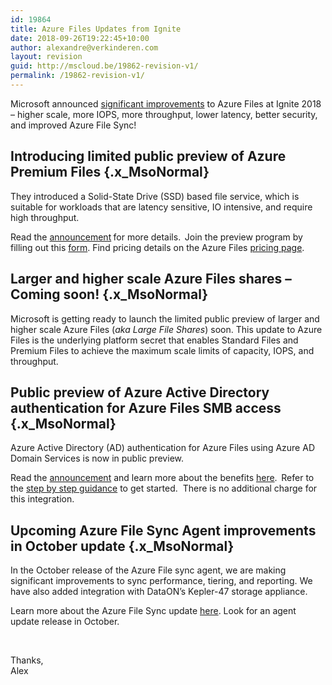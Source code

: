 ```yaml
---
id: 19864
title: Azure Files Updates from Ignite
date: 2018-09-26T19:22:45+10:00
author: alexandre@verkinderen.com
layout: revision
guid: http://mscloud.be/19862-revision-v1/
permalink: /19862-revision-v1/
---
```

<p class="x_MsoNormal">
  Microsoft announced <a href="https://aka.ms/AzureFiles/NewEraBlog" target="_blank" rel="noopener noreferrer" data-auth="NotApplicable">significant improvements</a> to Azure Files at Ignite 2018 – higher scale, more IOPS, more throughput, lower latency, better security, and improved Azure File Sync!
</p>

## **Introducing limited public preview of Azure Premium Files** {.x_MsoNormal}

<p class="x_MsoNormal">
  They introduced a Solid-State Drive (SSD) based file service, which is suitable for workloads that are latency sensitive, IO intensive, and require high throughput.
</p>

<p class="x_MsoNormal">
  Read the <a href="https://aka.ms/pfs/preview" target="_blank" rel="noopener noreferrer" data-auth="NotApplicable">announcement</a><b> </b>for more details.<b>  </b>Join the preview program by filling out this <a href="https://aka.ms/PremiumFilesPreview" target="_blank" rel="noopener noreferrer" data-auth="NotApplicable">form</a>. Find pricing details on the Azure Files <a href="https://azure.microsoft.com/en-us/pricing/details/storage/files/" target="_blank" rel="noopener noreferrer" data-auth="NotApplicable">pricing page</a>.
</p>

## **Larger and higher scale Azure Files shares – Coming soon!** {.x_MsoNormal}

<p class="x_MsoNormal">
  Microsoft is getting ready to launch the limited public preview of larger and higher scale Azure Files (<i>aka Large File Shares</i>) soon. This update to Azure Files is the underlying platform secret that enables Standard Files and Premium Files to achieve the maximum scale limits of capacity, IOPS, and throughput.
</p>

## **Public preview of Azure Active Directory authentication for Azure Files SMB access** {.x_MsoNormal}

<p class="x_MsoNormal">
  Azure Active Directory (AD) authentication for Azure Files using Azure AD Domain Services is now in public preview.
</p>

<p class="x_MsoNormal">
  Read the <a href="https://aka.ms/azure-file-aad-integration-preview-blog" target="_blank" rel="noopener noreferrer" data-auth="NotApplicable">announcement</a> and learn more about the benefits <a href="https://docs.microsoft.com/en-us/azure/storage/files/storage-files-active-directory-overview" target="_blank" rel="noopener noreferrer" data-auth="NotApplicable">here</a>.<b>  </b>Refer to the <a href="https://docs.microsoft.com/en-us/azure/storage/files/storage-files-active-directory-enable" target="_blank" rel="noopener noreferrer" data-auth="NotApplicable">step by step guidance</a> to get started.  There is no additional charge for this integration.
</p>

## **Upcoming Azure File Sync Agent improvements in October update** {.x_MsoNormal}

<p class="x_MsoNormal">
  In the October release of the Azure File sync agent, we are making significant improvements to sync performance, tiering, and reporting. We have also added integration with DataON’s Kepler-47 storage appliance.
</p>

<p class="x_MsoNormal">
  Learn more about the Azure File Sync update <a href="https://aka.ms/AzureFiles/NewEraBlog" target="_blank" rel="noopener noreferrer" data-auth="NotApplicable">here</a>. Look for an agent update release in October.
</p>

&nbsp;

Thanks,  
Alex
